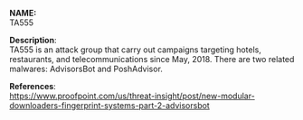 **NAME:**  
TA555  

**Description**:   
TA555 is an attack group that carry out campaigns targeting hotels, restaurants, and telecommunications since May, 2018. There are two related malwares: AdvisorsBot and PoshAdvisor.
  
**References**:  
https://www.proofpoint.com/us/threat-insight/post/new-modular-downloaders-fingerprint-systems-part-2-advisorsbot
